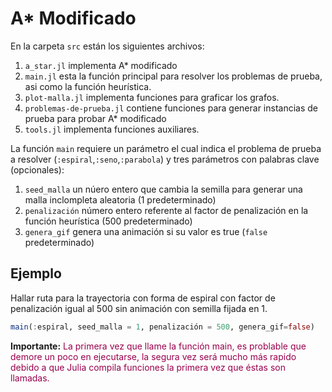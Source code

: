 # A* Modificado

En la carpeta `src` están los siguientes archivos:

1. `a_star.jl` implementa A* modificado
2. `main.jl` esta la función principal para resolver los problemas de prueba, asi como la función heurística.
3. `plot-malla.jl` implementa funciones para graficar los grafos.
4. `problemas-de-prueba.jl` contiene funciones para generar instancias de prueba para probar A* modificado
5. `tools.jl` implementa funciones auxiliares.

La función `main` requiere un parámetro el cual indica el problema de prueba a resolver (`:espiral`,`:seno`,`:parabola`) y tres parámetros con palabras clave (opcionales):

1. `seed_malla` un núero entero que cambia la semilla para generar una malla inclompleta aleatoria (1 predeterminado)
2. `penalización` número entero referente al factor de penalización en la función heurística (500 predeterminado)
3. `genera_gif` genera una animación si su valor es true (`false` predeterminado)


## Ejemplo

Hallar ruta para la trayectoria con forma de espiral con factor de penalización igual al 500 sin animación con semilla fijada en 1.
```julia
main(:espiral, seed_malla = 1, penalización = 500, genera_gif=false)
```

**Importante:** <span style="color:  #99004d;">La primera vez que llame la función main, es problable que demore un poco en ejecutarse, la segura vez será mucho más rapido debido a que Julia compila funciones la primera vez que éstas son llamadas.</span>
